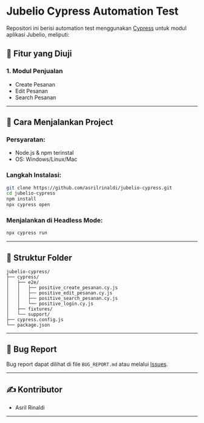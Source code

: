 # Jubelio Cypress Automation Test

Repositori ini berisi automation test menggunakan [Cypress](https://www.cypress.io/) untuk modul aplikasi Jubelio, meliputi:

## 📁 Fitur yang Diuji


### 1. Modul Penjualan
- Create Pesanan
- Edit Pesanan
- Search Pesanan

---

## 🚀 Cara Menjalankan Project

### Persyaratan:
- Node.js & npm terinstal
- OS: Windows/Linux/Mac

### Langkah Instalasi:

```bash
git clone https://github.com/asrilrinaldi/jubelio-cypress.git
cd jubelio-cypress
npm install
npx cypress open
```

### Menjalankan di Headless Mode:

```bash
npx cypress run
```

---

## 📂 Struktur Folder

```
jubelio-cypress/
├── cypress/
│   ├── e2e/
│   │   ├── positive_create_pesanan.cy.js
│   │   ├── positive_edit_pesanan.cy.js
│   │   ├── positive_search_pesanan.cy.js
│   │   └── positive_login.cy.js
│   ├── fixtures/
│   └── support/
├── cypress.config.js
└── package.json
```

---

## 🐞 Bug Report

Bug report dapat dilihat di file `BUG_REPORT.md` atau melalui [Issues](https://github.com/username/jubelio-cypress/issues).

---

## ✍️ Kontributor

- Asril Rinaldi

---


